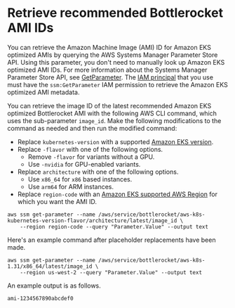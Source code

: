 # Retrieve recommended Bottlerocket AMI IDs<a name="retrieve-ami-id-bottlerocket"></a>

You can retrieve the Amazon Machine Image \(AMI\) ID for Amazon EKS optimized AMIs by querying the AWS Systems Manager Parameter Store API\. Using this parameter, you don't need to manually look up Amazon EKS optimized AMI IDs\. For more information about the Systems Manager Parameter Store API, see [GetParameter](https://docs.aws.amazon.com/systems-manager/latest/APIReference/API_GetParameter.html)\. The [IAM principal](https://docs.aws.amazon.com/IAM/latest/UserGuide/id_roles.html#iam-term-principal) that you use must have the `ssm:GetParameter` IAM permission to retrieve the Amazon EKS optimized AMI metadata\.

You can retrieve the image ID of the latest recommended Amazon EKS optimized Bottlerocket AMI with the following AWS CLI command, which uses the sub\-parameter `image_id`\. Make the following modifications to the command as needed and then run the modified command:
+ Replace `kubernetes-version` with a supported [Amazon EKS version](platform-versions.md)\.
+ Replace `-flavor` with one of the following options\.
  + Remove `-flavor` for variants without a GPU\.
  + Use `-nvidia` for GPU\-enabled variants\.
+ Replace `architecture` with one of the following options\.
  + Use `x86_64` for `x86` based instances\.
  + Use `arm64` for ARM instances\.
+ Replace `region-code` with an [Amazon EKS supported AWS Region](https://docs.aws.amazon.com/general/latest/gr/eks.html) for which you want the AMI ID\.

```
aws ssm get-parameter --name /aws/service/bottlerocket/aws-k8s-kubernetes-version-flavor/architecture/latest/image_id \
    --region region-code --query "Parameter.Value" --output text
```

Here's an example command after placeholder replacements have been made\.

```
aws ssm get-parameter --name /aws/service/bottlerocket/aws-k8s-1.31/x86_64/latest/image_id \
    --region us-west-2 --query "Parameter.Value" --output text
```

An example output is as follows\.

```
ami-1234567890abcdef0
```